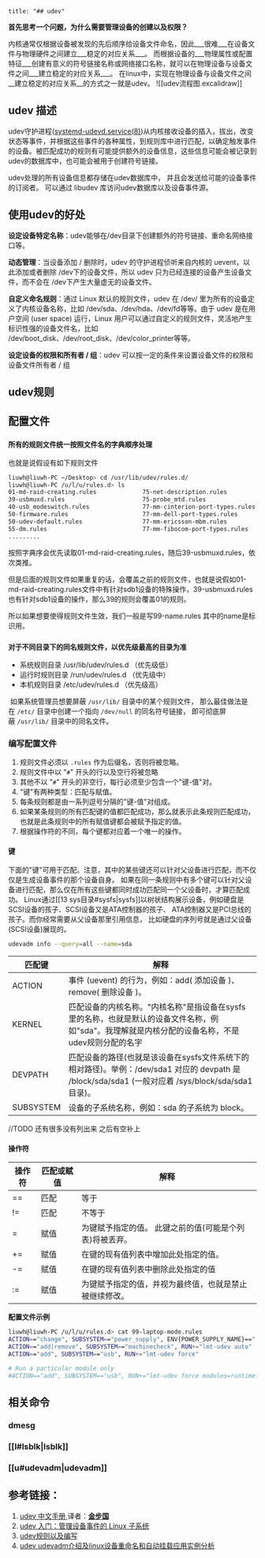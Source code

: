 ```toc
title: "## udev" 
```

**首先思考一个问题，为什么需要管理设备的创建以及权限？**

内核通常仅根据设备被发现的先后顺序给设备文件命名，因此___很难___在设备文件与物理硬件之间建立___稳定的对应关系___。
而根据设备的___物理属性或配置特征___创建有意义的符号链接名称或网络接口名称，就可以在物理设备与设备文件之间___建立稳定的对应关系___。
在linux中，实现在物理设备与设备文件之间__建立稳定的对应关系__的方式之一就是udev。
![[udev流程图.excalidraw]]

## udev 描述

udev守护进程([systemd-udevd.service(8)](http://www.jinbuguo.com/systemd/systemd-udevd.service.html#))从内核接收设备的插入，拔出，改变状态等事件，并根据这些事件的各种属性，到规则库中进行匹配，以确定触发事件的设备。被匹配成功的规则有可能提供额外的设备信息，这些信息可能会被记录到udev的数据库中，也可能会被用于创建符号链接。

udev处理的所有设备信息都存储在udev数据库中， 并且会发送给可能的设备事件的订阅者。 可以通过 libudev 库访问udev数据库以及设备事件源。

## **使用udev的好处**

**设定设备特定名称**：udev能够在/dev目录下创建额外的符号链接、重命名网络接口等。

**动态管理**：当设备添加 / 删除时，udev 的守护进程侦听来自内核的 uevent，以此添加或者删除 /dev下的设备文件，所以 udev 只为已经连接的设备产生设备文件，而不会在 /dev下产生大量虚无的设备文件。

**自定义命名规则**：通过 Linux 默认的规则文件，udev 在 /dev/ 里为所有的设备定义了内核设备名称，比如 /dev/sda、/dev/hda、/dev/fd等等。由于 udev 是在用户空间 (user space) 运行，Linux 用户可以通过自定义的规则文件，灵活地产生标识性强的设备文件名，比如 /dev/boot_disk、/dev/root_disk、/dev/color_printer等等。

**设定设备的权限和所有者 / 组**：udev 可以按一定的条件来设置设备文件的权限和设备文件所有者 / 组

## udev规则

## 配置文件

### `所有的规则文件统一按照文件名的字典顺序处理`

也就是说假设有如下规则文件

```bash
liuwh@liuwh-PC ~/Desktop> cd /usr/lib/udev/rules.d/
liuwh@liuwh-PC /u/l/u/rules.d> ls
01-md-raid-creating.rules             75-net-description.rules
39-usbmuxd.rules                      75-probe_mtd.rules
40-usb_modeswitch.rules               77-mm-cinterion-port-types.rules
50-firmware.rules                     77-mm-dell-port-types.rules
50-udev-default.rules                 77-mm-ericsson-mbm.rules
55-dm.rules                           77-mm-fibocom-port-types.rules
.........
```

按照字典序会优先读取01-md-raid-creating.rules，随后39-usbmuxd.rules，依次类推。

但是后面的规则文件如果重复的话，会覆盖之前的规则文件，也就是说假如01-md-raid-creating.rules文件中有针对sdb1设备的特殊操作，39-usbmuxd.rules也有针对sdb1设备的操作，那么39的规则会覆盖01的规则。

所以如果想要使得规则文件生效，我们一般是写99-name.rules  其中的name是标识用。

### `对于不同目录下的同名规则文件，以优先级最高的目录为准`

- 系统规则目录  /usr/lib/udev/rules.d 	（优先级低）
- 运行时规则目录 /run/udev/rules.d	 	  （优先级中）
- 本机规则目录 /etc/udev/rules.d			 （优先级高）

 如果系统管理员想要屏蔽 `/usr/lib/` 目录中的某个规则文件， 那么最佳做法是在 `/etc/` 目录中创建一个指向 `/dev/null` 的同名符号链接， 即可彻底屏蔽 `/usr/lib/` 目录中的同名文件。

### 编写配置文件

1. 规则文件必须以 `.rules` 作为后缀名，否则将被忽略。
2. 规则文件中以 "`#`" 开头的行以及空行将被忽略
3. 其他不以 "`#`" 开头的非空行，每行必须至少包含一个"键-值"对。
4. "键"有两种类型：匹配与赋值。
5. 每条规则都是由一系列逗号分隔的"键-值"对组成。
6. 如果某条规则的所有匹配键的值都匹配成功，那么就表示此条规则匹配成功， 也就是此条规则中的所有赋值键都会被赋予指定的值。
7. 根据操作符的不同，每个键都对应着一个唯一的操作。

#### 键

下面的"键"可用于匹配。注意，其中的某些键还可以针对父设备进行匹配，而不仅仅是生成设备事件的那个设备自身。 如果在同一条规则中有多个键可以针对父设备进行匹配，那么仅在所有这些键都同时成功匹配同一个父设备时，才算匹配成功。 Linux通过[[13 sys目录#sysfs|sysfs]]以树状结构展示设备，例如硬盘是SCSI设备的孩子、SCSI设备又是ATA控制器的孩子、 ATA控制器又是PCI总线的孩子。而你经常需要从父设备那里引用信息， 比如硬盘的序列号就是通过父设备(SCSI设备)展现的。

```bash
udevadm info --query=all --name=sda
```

| 匹配键       | 解释                                                                                                         |
| --------- | ---------------------------------------------------------------------------------------------------------- |
| ACTION    | 事件 (uevent) 的行为，例如：add( 添加设备 )、remove( 删除设备 )。                                                             |
| KERNEL    | 匹配设备的内核名称。"内核名称"是指设备在sysfs里的名称，也就是默认的设备文件名称，例如"sda"。我理解就是内核分配的设备名称，不是udev规则分配的名字                           |
| DEVPATH   | 匹配设备的路径(也就是该设备在sysfs文件系统下的相对路径)。举例：/dev/sda1 对应的 devpath 是 /block/sda/sda1 (一般对应着 /sys/block/sda/sda1 目录)。 |
| SUBSYSTEM | 设备的子系统名称，例如：sda 的子系统为 block。                                                                               |

//TODO 还有很多没有列出来 之后有空补上

#### 操作符

| 操作符 | 匹配或赋值 | 解释                            |
| --- | ----- | ----------------------------- |
| ==  | 匹配    | 等于                            |
| !=  | 匹配    | 不等于                           |
| =   | 赋值    | 为键赋予指定的值。 此键之前的值(可能是个列表)将被丢弃。 |
| +=  | 赋值    | 在键的现有值列表中增加此处指定的值。            |
| -=  | 赋值    | 在键的现有值列表中删除此处指定的值             |
| :=  | 赋值    | 为键赋予指定的值，并视为最终值，也就是禁止被继续修改。   |

**配置文件示例**

```bash
liuwh@liuwh-PC /u/l/u/rules.d> cat 99-laptop-mode.rules 
ACTION=="change", SUBSYSTEM=="power_supply", ENV{POWER_SUPPLY_NAME}=="|AC|ACAD", RUN+="lmt-udev auto"
ACTION=="add|remove", SUBSYSTEM=="machinecheck", RUN+="lmt-udev auto"
ACTION=="add", SUBSYSTEM=="usb", RUN+="lmt-udev force"

# Run a particular module only
#ACTION=="add", SUBSYSTEM=="usb", RUN+="lmt-udev force modules=runtime-pm devices=%k"

```

## 相关命令

### dmesg

### [[l#lsblk|lsblk]]

### [[u#udevadm|udevadm]]

## 参考链接：

1. [udev 中文手册 ](http://www.jinbuguo.com/systemd/udev.html)译者：**[金步国](http://www.jinbuguo.com/)**
2. [udev 入门：管理设备事件的 Linux 子系统](https://zhuanlan.zhihu.com/p/51984452)
3. [udev规则以及编写](https://www.cnblogs.com/fah936861121/p/6496608.html)
4. [udev udevadm介绍及linux设备重命名和自动挂载应用实例分析](https://blog.csdn.net/li_wen01/article/details/89435306)
